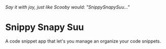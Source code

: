 ###### _Say it with joy, just like Scooby would: "SnippySnapySuu..."_

# Snippy Snapy Suu

A code snippet app that let's you manage an organize your code snippets.
